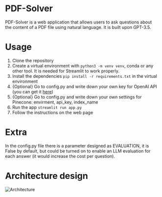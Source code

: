 # PDF-Solver

PDF-Solver is a web application that allows users to ask questions about the content of a PDF file using natural language. It is built upon GPT-3.5.

# Usage

1. Clone the repository
2. Create a virtual environment with `python3 -m venv venv`, conda or any other tool. It is needed for Streamlit to work properly.
3. Install the dependencies `pip install -r requirements.txt` in the virtual environment
4. {Optional} Go to config.py and write down your own key for OpenAI API (you can get it [here](https://beta.openai.com/))
5. {Optional} Go to config.py and write down your own settings for Pinecone: envirment, api_key, index_name
6. Run the app `streamlit run app.py`
7. Follow the instructions on the web page

# Extra

In the config.py file there is a parameter designed as EVALUATION, it is False by default, but could be turned on to enable an LLM evaluation for each answer (it would increase the cost per question).

# Architecture design

![Architecture](final-scheme.png)
